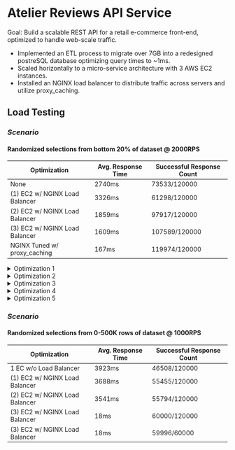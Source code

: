 # Atelier Reviews API Service

Goal: Build a scalable REST API for a retail e-commerce front-end, optimized to handle web-scale traffic.

- Implemented an ETL process to migrate over 7GB into a redesigned postreSQL database optimizing query times to ~1ms.
- Scaled horizontally to a micro-service architecture with 3 AWS EC2 instances.
- Installed an NGINX load balancer to distribute traffic across servers and utilize proxy_caching.


## Load Testing
### *Scenario*
#### Randomized selections from bottom 20% of dataset @ 2000RPS

| Optimization                      | Avg. Response Time | Successful Response Count |
|-----------------------------------|--------------------|---------------------------|
| None                              | 2740ms             |  73533/120000             |
| (1) EC2 w/ NGINX Load Balancer    | 3326ms             |  61298/120000             |
| (2) EC2 w/ NGINX Load Balancer    | 1859ms             |  97917/120000             |
| (3) EC2 w/ NGINX Load Balancer    | 1609ms             | 107589/120000             |
| NGINX Tuned w/ proxy_caching      | 167ms              | 119974/120000             |

<details>
<summary>Optimization 1</summary>
<br>
![](assets/1.png)
</details>

<details>
<summary>Optimization 2</summary>
<br>
![](assets/2.png)
</details>

<details>
<summary>Optimization 3</summary>
<br>
![](assets/3.png)
</details>

<details>
<summary>Optimization 4</summary>
<br>
![](assets/4.png)
</details>

<details>
<summary>Optimization 5</summary>
<br>
![](assets/5.png)
</details>

### *Scenario*
#### Randomized selections from 0-500K rows of dataset @ 1000RPS

| Optimization                      | Avg. Response Time | Successful Response Count |
|-----------------------------------|--------------------|---------------------------|
| 1 EC w/o Load Balancer            | 3923ms             | 46508/120000              |
| (1) EC2 w/ NGINX Load Balancer    | 3688ms             | 55455/120000              |
| (2) EC2 w/ NGINX Load Balancer    | 3541ms             | 55794/120000              |
| (3) EC2 w/ NGINX Load Balancer    | 18ms               | 60000/120000              |
| (3) EC2 w/ NGINX Load Balancer    | 18ms               | 59996/60000               |
